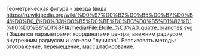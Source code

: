 Геометрическая фигура - звезда (вида https://ru.wikipedia.org/wiki/%D0%97%D0%B2%D0%B5%D0%B7%D0%B4%D0%B0_(%D0%B3%D0%B5%D0%BE%D0%BC%D0%B5%D1%82%D1%80%D0%B8%D1%8F)#/media/File:Etoile_%C3%A0_quatre_branches.svg)
Задается параметрами: координатами центра, внежним радиусом, внутренним радиусом и кол-вом "лучиков".
Реализовать методы: отображение, перемещение, массштабирование.
